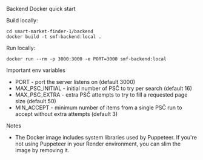 Backend Docker quick start

Build locally:

    cd smart-market-finder-1/backend
    docker build -t smf-backend:local .

Run locally:

    docker run --rm -p 3000:3000 -e PORT=3000 smf-backend:local

Important env variables

- PORT - port the server listens on (default 3000)
- MAX_PSC_INITIAL - initial number of PSČ to try per search (default 16)
- MAX_PSC_EXTRA - extra PSČ attempts to try to fill a requested page size (default 50)
- MIN_ACCEPT - minimum number of items from a single PSČ run to accept without extra attempts (default 3)

Notes

- The Docker image includes system libraries used by Puppeteer. If you're not using Puppeteer in your Render environment, you can slim the image by removing it.
